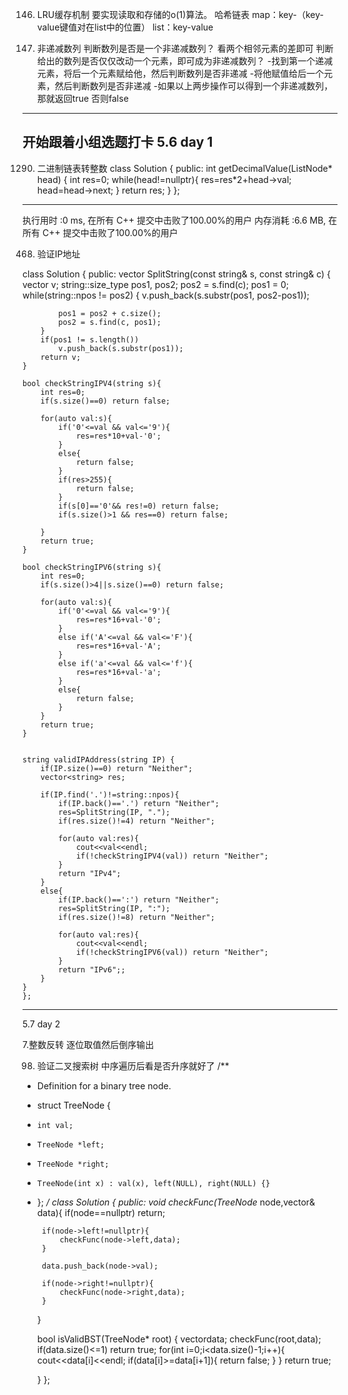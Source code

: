 146. LRU缓存机制
要实现读取和存储的o(1)算法。
哈希链表
map：key-（key-value键值对在list中的位置）
list：key-value

665. 非递减数列
判断数列是否是一个非递减数列？ 看两个相邻元素的差即可
判断给出的数列是否仅仅改动一个元素，即可成为非递减数列？
    -找到第一个递减元素，将后一个元素赋给他，然后判断数列是否非递减
    -将他赋值给后一个元素，然后判断数列是否非递减
    -如果以上两步操作可以得到一个非递减数列，那就返回true 否则false
------------------------------------------------------------------------------------------------------------------------------
开始跟着小组选题打卡
5.6 day 1
------------------------------------------------------------------------------------------------------------------------------

1290. 二进制链表转整数
class Solution {
public:
    int getDecimalValue(ListNode* head) {
        int res=0;
        while(head!=nullptr){
            res=res*2+head->val;
            head=head->next;
        }
        return res;
    }
};
------------------------------------------------------------------------------------------------------------------------------
执行用时 :0 ms, 在所有 C++ 提交中击败了100.00%的用户
内存消耗 :6.6 MB, 在所有 C++ 提交中击败了100.00%的用户

468. 验证IP地址


class Solution {
public:
    vector<string> SplitString(const string& s, const string& c)
    {
        vector<string> v;
        string::size_type pos1, pos2;
        pos2 = s.find(c);
        pos1 = 0;
        while(string::npos != pos2)
        {
            v.push_back(s.substr(pos1, pos2-pos1));

            pos1 = pos2 + c.size();
            pos2 = s.find(c, pos1);
        }
        if(pos1 != s.length())
            v.push_back(s.substr(pos1));
        return v;
    }

    bool checkStringIPV4(string s){
        int res=0;
        if(s.size()==0) return false;

        for(auto val:s){
            if('0'<=val && val<='9'){
                res=res*10+val-'0';
            }
            else{
                return false;
            }
            if(res>255){
                return false;
            }
            if(s[0]=='0'&& res!=0) return false;
            if(s.size()>1 && res==0) return false;

        }
        return true;
    }

    bool checkStringIPV6(string s){
        int res=0;
        if(s.size()>4||s.size()==0) return false;

        for(auto val:s){
            if('0'<=val && val<='9'){
                res=res*16+val-'0';
            }
            else if('A'<=val && val<='F'){
                res=res*16+val-'A';
            }
            else if('a'<=val && val<='f'){
                res=res*16+val-'a';
            }
            else{
                return false;
            }
        }
        return true;
    }


    string validIPAddress(string IP) {
        if(IP.size()==0) return "Neither";
        vector<string> res;
        
        if(IP.find('.')!=string::npos){
            if(IP.back()=='.') return "Neither";
            res=SplitString(IP, ".");
            if(res.size()!=4) return "Neither";

            for(auto val:res){
                cout<<val<<endl;
                if(!checkStringIPV4(val)) return "Neither";
            }
            return "IPv4";
        }
        else{
            if(IP.back()==':') return "Neither";
            res=SplitString(IP, ":");
            if(res.size()!=8) return "Neither";

            for(auto val:res){
                cout<<val<<endl;
                if(!checkStringIPV6(val)) return "Neither";
            }
            return "IPv6";;
        }
    }
    };
------------------------------------------------------------------------------------------------------------------------------
5.7 day 2

7.整数反转 逐位取值然后倒序输出

98. 验证二叉搜索树
中序遍历后看是否升序就好了
/**
 * Definition for a binary tree node.
 * struct TreeNode {
 *     int val;
 *     TreeNode *left;
 *     TreeNode *right;
 *     TreeNode(int x) : val(x), left(NULL), right(NULL) {}
 * };
 */
class Solution {
public:
    void checkFunc(TreeNode* node,vector<int>& data){
        if(node==nullptr) return;

        if(node->left!=nullptr){
            checkFunc(node->left,data);
        }

        data.push_back(node->val);

        if(node->right!=nullptr){
            checkFunc(node->right,data);
        }
    }

    bool isValidBST(TreeNode* root) {
        vector<int>data;
        checkFunc(root,data);
        if(data.size()<=1) return true;
        for(int i=0;i<data.size()-1;i++){
            cout<<data[i]<<endl;
            if(data[i]>=data[i+1]){
                return false;
            }
        }
        return true;

    }
};
